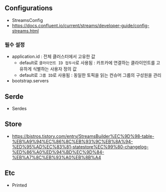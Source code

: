 ## Configurations

* StreamsConfig
* <https://docs.confluent.io/current/streams/developer-guide/config-streams.html>

### 필수 설정

* application.id : 전체 클러스터에서 고유한 값
  * default로 `클라이언트 ID 접두사`로 사용됨 : 카프카에 연결하는 클라이언트를 고유하게 식별하는 사용자 정의 값
  * default로 `그룹 ID`로 사용됨 : 동일한 토픽을 읽는 컨슈머 그룹의 구성원을 관리
* bootstrap.servers

## Serde

* Serdes

## Store

* <https://bistros.tistory.com/entry/StreamsBuilder%EC%9D%98-table-%EB%A9%94%EC%86%8C%EB%93%9C%EB%8A%94-%ED%95%AD%EC%83%81-statestore%EC%99%80-changelog-%ED%86%A0%ED%94%BD%EC%9D%84-%EB%A7%8C%EB%93%A0%EB%8B%A4>

## Etc

* Printed
